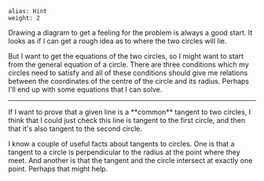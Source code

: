 ````
alias: Hint
weight: 2
````

<div class="chalk">
Drawing a diagram to get a feeling for the problem is always a good start. It looks as if I can get a rough idea as to where the two circles will lie.

But I want to get the equations of the two circles, so I might want to start from the general equation of a circle. There are three conditions which my circles need to satisfy and all of these conditions should give me relations between the coordinates of the centre of the circle and its radius. Perhaps I'll end up with some equations that I can solve.
</div>

***

<div class="chalk">
If I want to prove that a given line is a **common** tangent to two circles, I think that I could just check this line is tangent to the first circle, and then that it's also tangent to the second circle.

I know a couple of useful facts about tangents to circles. One is that a tangent to a circle is perpendicular to the radius at the point where they meet.  And another is that the tangent and the circle intersect at exactly one point.  Perhaps that might help.
</div>
